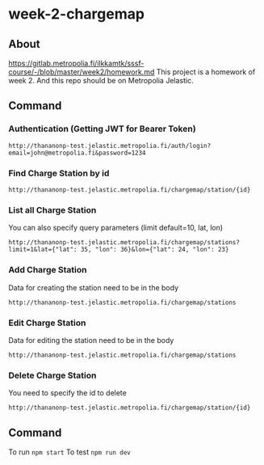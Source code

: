 # week-2-chargemap

## About
https://gitlab.metropolia.fi/ilkkamtk/sssf-course/-/blob/master/week2/homework.md
This project is a homework of week 2. And this repo should be on Metropolia Jelastic.

## Command
### Authentication (Getting JWT for Bearer Token)

`http://thananonp-test.jelastic.metropolia.fi/auth/login?email=john@metropolia.fi&password=1234`

### Find Charge Station by id

`http://thananonp-test.jelastic.metropolia.fi/chargemap/station/{id}`

### List all Charge Station
You can also specify query parameters (limit default=10, lat, lon) 

`http://thananonp-test.jelastic.metropolia.fi/chargemap/stations?limit=1&lat={"lat": 35, "lon": 36}&lon={"lat": 24, "lon": 23}`

### Add Charge Station

Data for creating the station need to be in the body

`http://thananonp-test.jelastic.metropolia.fi/chargemap/stations`

### Edit Charge Station

Data for editing the station need to be in the body

`http://thananonp-test.jelastic.metropolia.fi/chargemap/stations`

### Delete Charge Station

You need to specify the id to delete

`http://thananonp-test.jelastic.metropolia.fi/chargemap/station/{id}`

## Command
To run `npm start`
To test `npm run dev`
